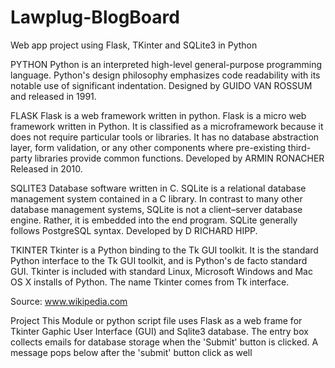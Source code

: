 # Lawplug-BlogBoard
Web app project using Flask, TKinter and SQLite3 in Python

PYTHON
Python is an interpreted high-level general-purpose programming language. Python's design philosophy emphasizes code readability with its notable use of significant indentation. Designed by GUIDO VAN ROSSUM and released in 1991.

FLASK
Flask is a web framework written in python. Flask is a micro web framework written in Python. It is classified as a microframework because it does not require particular tools or libraries. It has no database abstraction layer, form validation, or any other components where pre-existing third-party libraries provide common functions. Developed by ARMIN RONACHER Released in 2010.

SQLITE3
Database software written in C. SQLite is a relational database management system contained in a C library. In contrast to many other database management systems, SQLite is not a client–server database engine. Rather, it is embedded into the end program. SQLite generally follows PostgreSQL syntax. Developed by D RICHARD HIPP.

TKINTER
Tkinter is a Python binding to the Tk GUI toolkit. It is the standard Python interface to the Tk GUI toolkit, and is Python's de facto standard GUI. Tkinter is included with standard Linux, Microsoft Windows and Mac OS X installs of Python. The name Tkinter comes from Tk interface. 

Source: www.wikipedia.com 

Project
This Module or python script file uses Flask as a web frame for Tkinter Gaphic User Interface (GUI) and Sqlite3 database. The entry box collects emails for database storage when the 'Submit' button is clicked. A message pops below after the 'submit' button click as well


